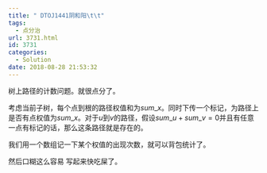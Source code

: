 ```yaml
---
title: " DTOJ1441阴和阳\t\t"
tags:
  - 点分治
url: 3731.html
id: 3731
categories:
  - Solution
date: 2018-08-28 21:53:32
---
```


树上路径的计数问题。就很点分了。

考虑当前子树，每个点到根的路径权值和为$sum\_x$。同时下传一个标记，为路径上是否有点权值为$sum\_x$。对于$u$到$v$的路径，假设$sum\_u+sum\_v=0$并且有任意一点有标记的话，那么这条路径就是存在的。

我们用一个数组记一下某个权值的出现次数，就可以背包统计了。

然后口糊这么容易 写起来快吃屎了。